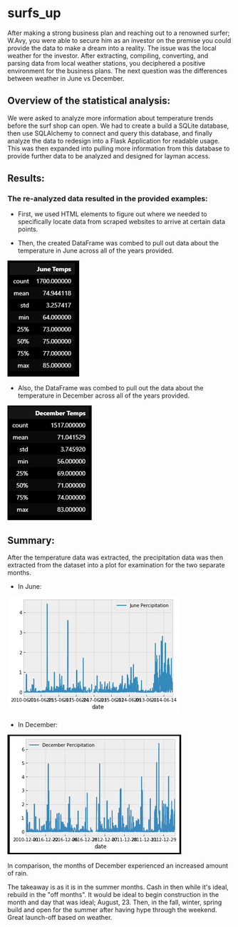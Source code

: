 # surfs_up

After making a strong business plan and reaching out to a renowned surfer; W.Avy, you were able to secure him as an investor on the premise you could provide the data to make a dream into a reality. The issue was the local weather for the investor. After extracting, compiling, converting, and parsing data from local weather stations, you deciphered a positive environment for the business plans. The next question was the differences between weather in June vs December.

## Overview of the statistical analysis:

We were asked to analyze more information about temperature trends before the surf shop can open. We had to create a build a SQLite database, then use SQLAlchemy to connect and query this database, and finally analyze the data to redesign into a Flask Application for readable usage. This was then expanded into pulling more information from this database to provide further data to be analyzed and designed for layman access.

## Results:

### The re-analyzed data resulted in the provided examples:

- First, we used HTML elements to figure out where we needed to specifically locate data from scraped websites to arrive at certain data points.

- Then, the created DataFrame was combed to pull out data about the temperature in June across all of the years provided.

![June Temps](june_temps_summary.png)

- Also, the DataFrame was combed to pull out the data about the temperature in December across all of the years provided.

![Dec Temps](december_temps_summary.png)

## Summary:

After the temperature data was extracted, the precipitation data was then extracted from the dataset into a plot for examination for the two separate months.

- In June:

![June Precipitation](june_prcp_summary.png)



- In December:

![Dec Precipitation](december_prcp_summary.png)

In comparison, the months of December experienced an increased amount of rain.


The takeaway is as it is in the summer months. Cash in then while it's ideal, rebuild in the "off months". It would be ideal to begin construction in the month and day that was ideal; August, 23. Then, in the fall, winter, spring build and open for the summer after having hype through the weekend. Great launch-off based on weather.
